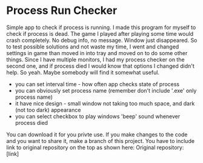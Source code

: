 # Process Run Checker
Simple app to check if process is running.
I made this program for myself to check if process is dead. 
The game I played after playing some time would crash completely. No debug info, no message. Window just disappeared. So to test possible solutions and not waste my time, I went and changed settings in game than moved in into tray and moved on to do some other things. Since I have multiple monitors, I had my process checker on the second one, and if process died I would know that options I changed didn't help. So yeah. Maybe somebody will find it somewhat useful.
- you can set interval time - how often app checks state of process
- you can obviously set process name (remember don't include '.exe' only process name)
- it have nice design  - small window not taking too much space, and dark (not too dark) appearance
- you can select checkbox to play windows 'beep' sound whenever process died

You can download it for you privte use. If you make changes to the code and you want to share it, make a branch of this project. You have to include link to original repository on the top as shown here: Original repository: [link]